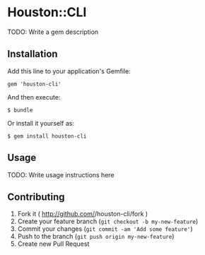 # Houston::CLI

TODO: Write a gem description

## Installation

Add this line to your application's Gemfile:

    gem 'houston-cli'

And then execute:

    $ bundle

Or install it yourself as:

    $ gem install houston-cli

## Usage

TODO: Write usage instructions here

## Contributing

1. Fork it ( http://github.com/<my-github-username>/houston-cli/fork )
2. Create your feature branch (`git checkout -b my-new-feature`)
3. Commit your changes (`git commit -am 'Add some feature'`)
4. Push to the branch (`git push origin my-new-feature`)
5. Create new Pull Request
